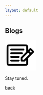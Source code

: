 ```yaml
---
layout: default
---
```


## Blogs

<img src="assets/fig/blog.png" alt="drawing" width="100"/>

Stay tuned.

[back](./)
